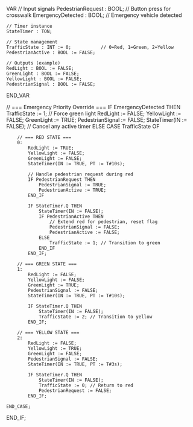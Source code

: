 VAR
    // Input signals
    PedestrianRequest : BOOL;          // Button press for crosswalk
    EmergencyDetected : BOOL;          // Emergency vehicle detected

    // Timer instance
    StateTimer : TON;

    // State management
    TrafficState : INT := 0;           // 0=Red, 1=Green, 2=Yellow
    PedestrianActive : BOOL := FALSE;

    // Outputs (example)
    RedLight : BOOL := FALSE;
    GreenLight : BOOL := FALSE;
    YellowLight : BOOL := FALSE;
    PedestrianSignal : BOOL := FALSE;
END_VAR

// === Emergency Priority Override ===
IF EmergencyDetected THEN
    TrafficState := 1;                     // Force green light
    RedLight := FALSE;
    YellowLight := FALSE;
    GreenLight := TRUE;
    PedestrianSignal := FALSE;
    StateTimer(IN := FALSE);              // Cancel any active timer
ELSE
    CASE TrafficState OF

        // === RED STATE ===
        0:
            RedLight := TRUE;
            YellowLight := FALSE;
            GreenLight := FALSE;
            StateTimer(IN := TRUE, PT := T#10s);
            
            // Handle pedestrian request during red
            IF PedestrianRequest THEN
                PedestrianSignal := TRUE;
                PedestrianActive := TRUE;
            END_IF
            
            IF StateTimer.Q THEN
                StateTimer(IN := FALSE);
                IF PedestrianActive THEN
                    // Extend red for pedestrian, reset flag
                    PedestrianSignal := FALSE;
                    PedestrianActive := FALSE;
                ELSE
                    TrafficState := 1; // Transition to green
                END_IF
            END_IF;

        // === GREEN STATE ===
        1:
            RedLight := FALSE;
            YellowLight := FALSE;
            GreenLight := TRUE;
            PedestrianSignal := FALSE;
            StateTimer(IN := TRUE, PT := T#10s);

            IF StateTimer.Q THEN
                StateTimer(IN := FALSE);
                TrafficState := 2; // Transition to yellow
            END_IF;

        // === YELLOW STATE ===
        2:
            RedLight := FALSE;
            YellowLight := TRUE;
            GreenLight := FALSE;
            PedestrianSignal := FALSE;
            StateTimer(IN := TRUE, PT := T#3s);

            IF StateTimer.Q THEN
                StateTimer(IN := FALSE);
                TrafficState := 0; // Return to red
                PedestrianRequest := FALSE;
            END_IF;

    END_CASE;
END_IF;
